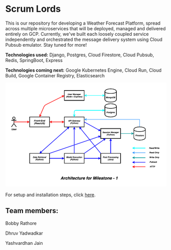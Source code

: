 # Scrum Lords

This is our repository for developing a Weather Forecast Platform, spread across multiple microservices that will be deployed, managed and delivered entirely on GCP. Currently, we've built each loosely coupled service independently and orchestrated the message delivery system using Cloud Pubsub emulator. Stay tuned for more!

**Technologies used:** Django, Postgres, Cloud Firestore, Cloud Pubsub, Redis, SpringBoot, Express

**Technologies coming next:** Google Kubernetes Engine, Cloud Run, Cloud Build, Google Container Registry, Elasticsearch

![architecture_diagram](/architecture_diagrams/Architecture-milestone-1.png)

For setup and installation steps, click [here](https://github.com/airavata-courses/ScrumLords/wiki/Get-up-and-running).

## Team members:
Bobby Rathore

Dhruv Yadwadkar

Yashvardhan Jain
